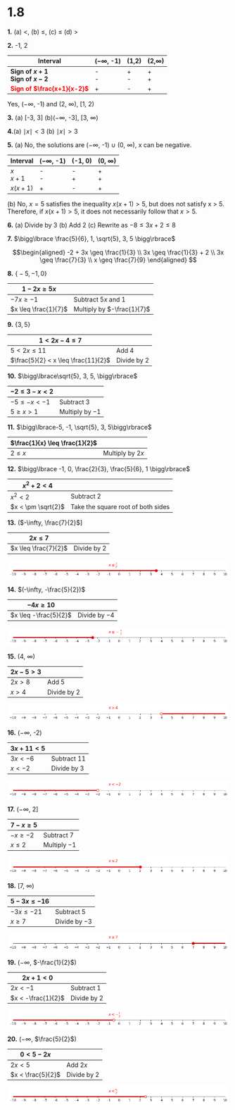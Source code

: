 # 1.8
**1.** (a) $<$, (b) $\leq$, (c) $\leq$ (d) $>$

**2.** -1, 2

| Interval                                               | ($-\infty$, -1) | (1,2)  | (2,$\infty$) |
| ------------------------------------------------------ | --------------- | ------ | ------------ |
| **Sign of $x + 1$**<br>**Sign of $x - 2$**             | -<br>-          | +<br>- | +<br>+       |
| <font color="red">**Sign of $\frac{x+1}{x-2}$**</font> | +               | -      | +            |

Yes, ($-\infty$, -1) and (2, $\infty$), \[1, 2)

**3.** (a) \[-3, 3\] (b)($-\infty$, -3], \[3, $\infty$) 

**4.**(a) $\mid x \mid < 3$ (b) $\mid x \mid > 3$

**5.** 
(a) No, the solutions are ($-\infty$, -1) $\cup$ (0, $\infty$), x can be negative. 

| Interval     | ($-\infty$, -1) | (-1, 0) | (0, $\infty$) |
| ------------ | --------------- | ------- | ------------- |
| $x$<br>$x+1$ | -<br>-          | -<br>+  | +<br>+        |
| $x(x+1)$     | +               | -       | +             |

(b) No, $x = 5$ satisfies the inequality $x(x + 1) > 5$, but does not satisfy x > 5. Therefore, if $x(x + 1) > 5$, it does not necessarily follow that $x > 5$.

**6.** (a) Divide by 3 (b) Add 2 (c) Rewrite as $-8 \leq 3x + 2 \leq 8$

**7.** $\bigg\lbrace \frac{5}{6}, 1, \sqrt{5}, 3, 5 \bigg\rbrace$

$$\begin{aligned}
   -2 + 3x \geq \frac{1}{3} \\
   3x \geq \frac{1}{3} + 2 \\
   3x \geq \frac{7}{3} \\
   x \geq \frac{7}{9}
   \end{aligned}
$$


**8.** $\bigg\lbrace -5, -1, 0\bigg\rbrace$

| $1 - 2x \geq 5x$     |                            |
| -------------------- | -------------------------- |
| $-7x \geq -1$        | Subtract $5x$ and $1$      |
| $x \leq \frac{1}{7}$ | Multiply by $-\frac{1}{7}$ |

**9.** $\bigg\lbrace 3, 5\bigg\rbrace$

| $1 < 2x - 4 \leq 7$                 |             |
| ----------------------------------- | ----------- |
| $5 < 2x \leq 11$                    | Add $4$     |
| $\frac{5}{2} < x \leq \frac{11}{2}$ | Divide by 2 |

**10.** $\bigg\lbrace\sqrt{5}, 3, 5, \bigg\rbrace$

| $-2 \leq 3-x < 2$ |                  |
| ----------------- | ---------------- |
| $-5 \leq -x < -1$ | Subtract $3$     |
| $5 \geq x > 1$    | Multiply by $-1$ |

**11.** $\bigg\lbrace-5, -1, \sqrt{5}, 3, 5\bigg\rbrace$

| $\frac{1}{x} \leq \frac{1}{2}$ |                  |
| ------------------------------ | ---------------- |
| $2 \leq x$                     | Multiply by $2x$ |

**12.** $\bigg\lbrace -1, 0, \frac{2}{3}, \frac{5}{6}, 1 \bigg\rbrace$

| $x^2 + 2 < 4$      |                                    |
| ------------------ | ---------------------------------- |
| $x^2 < 2$          | Subtract $2$                       |
| $x < \pm \sqrt{2}$ | Take the square root of both sides |
**13.** ($-\infty, \frac{7}{2}$\] 

| $2x \leq 7$          |               |
| -------------------- | ------------- |
| $x \leq \frac{7}{2}$ | Divide by $2$ |

![](../images/math_00005.png)

**14.** $(-\infty, -\frac{5}{2})$

| $-4x \geq 10$         |                |
| --------------------- | -------------- |
| $x \leq -\frac{5}{2}$ | Divide by $-4$ |

![](../images/math_00006.png)

**15.** (4, $\infty$) 


| $2x - 5 > 3$ |               |
| ------------ | ------------- |
| $2x > 8$     | Add $5$       |
| $x > 4$      | Divide by $2$ |

![](../images/math_00007.png)

**16.** ($-\infty$, -2) 


| $3x + 11 < 5$ |               |
| ------------- | ------------- |
| $3x < -6$     | Subtract $11$ |
| $x < -2$      | Divide by $3$ |

![](../images/math_00008.png)

**17.** ($-\infty$, 2\]


| $7 - x \geq 5$ |               |
| -------------- | ------------- |
| $-x \geq -2$   | Subtract $7$  |
| $x \leq 2$     | Multiply $-1$ |

![](../images/math_00009.png)

**18.** \[7, $\infty$) 


| $5 - 3x \leq -16$ |                |
| ----------------- | -------------- |
| $-3x \leq -21$    | Subtract $5$   |
| $x \geq 7$        | Divide by $-3$ |

![](../images/math_00010.png)

**19.** ($-\infty$, $-\frac{1}{2}$) 


| $2x + 1 < 0$       |               |
| ------------------ | ------------- |
| $2x < -1$          | Subtract $1$  |
| $x < -\frac{1}{2}$ | Divide by $2$ |

![](../images/math_00011.png)

**20.** ($-\infty$, $\frac{5}{2}$)

| $0 < 5 - 2x$      |               |
| ----------------- | ------------- |
| $2x < 5$          | Add $2x$      |
| $x < \frac{5}{2}$ | Divide by $2$ |

![](../images/math_00012.png)

